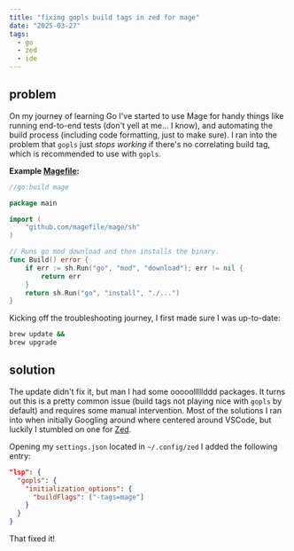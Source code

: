 ```yaml
---
title: "fixing gopls build tags in zed for mage"
date: "2025-03-27"
tags:
  - go
  - zed
  - ide
---
```


## problem

On my journey of learning Go I've started to use Mage for handy things like running end-to-end tests (don't yell at me... I know), and automating the build process (including code formatting, just to make sure). I ran into the problem that `gopls` just _stops working_ if there's no correlating build tag, which is recommended to use with `gopls`.

**Example [Magefile](https://magefile.org):**

```go
//go:build mage

package main

import (
    "github.com/magefile/mage/sh"
)

// Runs go mod download and then installs the binary.
func Build() error {
    if err := sh.Run("go", "mod", "download"); err != nil {
        return err
    }
    return sh.Run("go", "install", "./...")
}
```

Kicking off the troubleshooting journey, I first made sure I was up-to-date:

```bash
brew update &&
brew upgrade
```

## solution

The update didn't fix it, but man I had some ooooolllllddd packages. It turns out this is a pretty common issue (build tags not playing nice with `gopls` by default) and requires some manual intervention. Most of the solutions I ran into when initially Googling around where centered around VSCode, but luckily I stumbled on one for [Zed](https://github.com/zed-industries/zed/issues/4660).

Opening my `settings.json` located in `~/.config/zed` I added the following entry:

```json
"lsp": {
  "gopls": {
    "initialization_options": {
      "buildFlags": ["-tags=mage"]
    }
  }
}
```

That fixed it!
